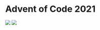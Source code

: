 Advent of Code 2021
===================

![](https://img.shields.io/badge/stars%20⭐-26-yellow) ![](https://img.shields.io/badge/days%20completed-13-red)